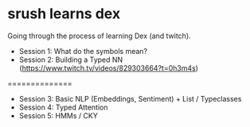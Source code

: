 # srush learns dex

Going through the process of learning Dex (and twitch). 

* Session 1: What do the symbols mean?
* Session 2: Building a Typed NN (https://www.twitch.tv/videos/829303664?t=0h3m4s)

==============

* Session 3: Basic NLP (Embeddings, Sentiment) + List / Typeclasses
* Session 4: Typed Attention
* Session 5: HMMs / CKY
